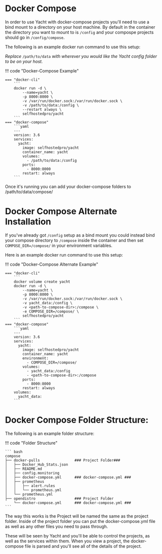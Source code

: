 # Docker Compose

In order to use Yacht with docker-compose projects you'll need to use a bind mount to a directory on your host machine. By default in the container the directory you want to mount to is `/config` and your compospe projects should go in `/config/compose`.

The following is an example docker run command to use this setup:

*Replace* `/path/to/data` *with wherever you would like the Yacht config folder to be on your host.*

!!! code "Docker-Compose Example"

    === "docker-cli"
        ``` 
        docker run -d \
            --name=yacht \
            -p 8000:8000 \
            -v /var/run/docker.sock:/var/run/docker.sock \
            -v /path/to/data:/config \
            --restart always \
            selfhostedpro/yacht
        ```
    === "docker-compose"
        ```yaml 
        ---
        version: 3.6
        services:
          yacht:
            image: selfhostedpro/yacht
            container_name: yacht
            volumes:
              - /path/to/data:/config
            ports:
              - 8000:8000
            restart: always
        ```
Once it's running you can add your docker-compose folders to /path/to/data/compose/


# Docker Compose Alternate Installation

If you've already got `/config` setup as a bind mount you could instead bind your compose directory to `/compose` inside the container and then set `COMPOSE_DIR=/compose/` in your environment variables.

Here is an example docker run command to use this setup:


!!! code "Docker-Compose Alternate Example"

    === "docker-cli"
        ``` 
        docker volume create yacht
        docker run -d \
            --name=yacht \
            -p 8000:8000 \
            -v /var/run/docker.sock:/var/run/docker.sock \
            -v yacht_data:/config \
            -v <path-to-compose-dir>:/compose \
            -e COMPOSE_DIR=/compose/ \
            selfhostedpro/yacht
        ```
    === "docker-compose"
        ```yaml 
        ---
        version: 3.6
        services:
          yacht:
            image: selfhostedpro/yacht
            container_name: yacht
            environment:
              - COMPOSE_DIR=/compose/
            volumes:
              - yacht_data:/config
              - <path-to-compose-dir>:/compose
            ports:
              - 8000:8000
            restart: always
        volumes:
          yacht_data:
        ```

# Docker Compose Folder Structure:
The following is an example folder structure:

!!! code "Folder Structure"

    ``` bash
    compose
    ├── docker-pulls                ### Project Folder###
    │   ├── Docker_Hub_Stats.json
    │   ├── README.md
    │   ├── config.monitoring
    │   ├── docker-compose.yml      ### docker-compose.yml ###
    │   ├── prometheus
    │   │   ├── alert.rules
    │   │   └── prometheus.yml
    │   └── prometheus.yml
    ├── opendistro                  ### Project Folder
        └── docker-compose.yml      ### docker-compose.yml ###
    ```
The way this works is the Project will be named the same as the project folder. Inside of the project folder you can put the docker-compose.yml file as well as any other files you need to pass through.

These will be seen by Yacht and you'll be able to control the projects, as well as the services within them. When you view a project, the docker-compose file is parsed and you'll see all of the details of the project.